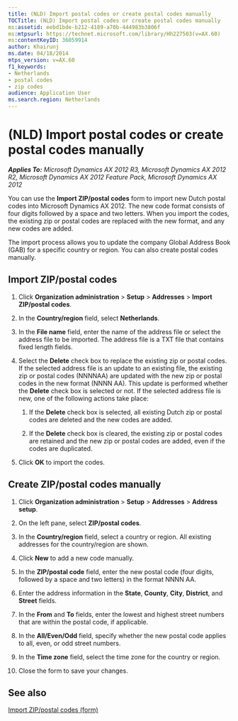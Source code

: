 ```yaml
---
title: (NLD) Import postal codes or create postal codes manually
TOCTitle: (NLD) Import postal codes or create postal codes manually
ms:assetid: eebd1bde-b212-4189-a70b-444983b3806f
ms:mtpsurl: https://technet.microsoft.com/library/Hh227503(v=AX.60)
ms:contentKeyID: 36059914
author: Khairunj
ms.date: 04/18/2014
mtps_version: v=AX.60
f1_keywords:
- Netherlands
- postal codes
- zip codes
audience: Application User
ms.search.region: Netherlands
---
```


# (NLD) Import postal codes or create postal codes manually 


_**Applies To:** Microsoft Dynamics AX 2012 R3, Microsoft Dynamics AX 2012 R2, Microsoft Dynamics AX 2012 Feature Pack, Microsoft Dynamics AX 2012_

You can use the **Import ZIP/postal codes** form to import new Dutch postal codes into Microsoft Dynamics AX 2012. The new code format consists of four digits followed by a space and two letters. When you import the codes, the existing zip or postal codes are replaced with the new format, and any new codes are added.

The import process allows you to update the company Global Address Book (GAB) for a specific country or region. You can also create postal codes manually.

## Import ZIP/postal codes

1.  Click **Organization administration** \> **Setup** \> **Addresses** \> **Import ZIP/postal codes**.

2.  In the **Country/region** field, select **Netherlands**.

3.  In the **File name** field, enter the name of the address file or select the address file to be imported. The address file is a TXT file that contains fixed length fields.

4.  Select the **Delete** check box to replace the existing zip or postal codes. If the selected address file is an update to an existing file, the existing zip or postal codes (NNNNAA) are updated with the new zip or postal codes in the new format (NNNN AA). This update is performed whether the **Delete** check box is selected or not. If the selected address file is new, one of the following actions take place:
    
    1.  If the **Delete** check box is selected, all existing Dutch zip or postal codes are deleted and the new codes are added.
    
    2.  If the **Delete** check box is cleared, the existing zip or postal codes are retained and the new zip or postal codes are added, even if the codes are duplicated.

5.  Click **OK** to import the codes.

## Create ZIP/postal codes manually

1.  Click **Organization administration** \> **Setup** \> **Addresses** \> **Address setup**.

2.  On the left pane, select **ZIP/postal codes**.

3.  In the **Country/region** field, select a country or region. All existing addresses for the country/region are shown.

4.  Click **New** to add a new code manually.

5.  In the **ZIP/postal code** field, enter the new postal code (four digits, followed by a space and two letters) in the format NNNN AA.

6.  Enter the address information in the **State**, **County**, **City**, **District**, and **Street** fields.

7.  In the **From** and **To** fields, enter the lowest and highest street numbers that are within the postal code, if applicable.

8.  In the **All/Even/Odd** field, specify whether the new postal code applies to all, even, or odd street numbers.

9.  In the **Time zone** field, select the time zone for the country or region.

10. Close the form to save your changes.

## See also

[Import ZIP/postal codes (form)](https://technet.microsoft.com/library/aa591460\(v=ax.60\))

  


